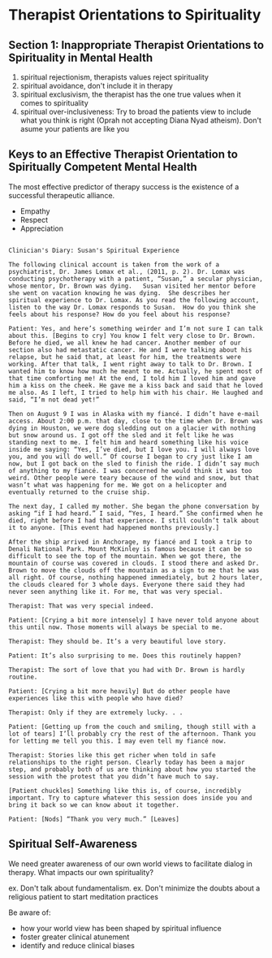 # Therapist Orientations to Spirituality

## Section 1: Inappropriate Therapist Orientations to Spirituality in Mental Health

1. spiritual rejectionism, therapists values reject spirituality
2. spiritual avoidance, don't include it in therapy
3. spiritual exclusivism, the therapist has the one true values when it comes to spirituality
4. spiritual over-inclusiveness: Try to broad the patients view to include what you think is right (Oprah not accepting Diana Nyad atheism). Don't asume your patients are like you

## Keys to an Effective Therapist Orientation to Spiritually Competent Mental Health

The most effective predictor of therapy success is the existence of a successful therapeutic alliance.

- Empathy
- Respect
- Appreciation

```

Clinician's Diary: Susan's Spiritual Experience

The following clinical account is taken from the work of a psychiatrist, Dr. James Lomax et al., (2011, p. 2). Dr. Lomax was conducting psychotherapy with a patient, “Susan,” a secular physician, whose mentor, Dr. Brown was dying.   Susan visited her mentor before she went on vacation knowing he was dying.  She describes her spiritual experience to Dr. Lomax. As you read the following account, listen to the way Dr. Lomax responds to Susan.  How do you think she feels about his response? How do you feel about his response?

Patient: Yes, and here’s something weirder and I’m not sure I can talk about this. [Begins to cry] You know I felt very close to Dr. Brown. Before he died, we all knew he had cancer. Another member of our section also had metastatic cancer. He and I were talking about his relapse, but he said that, at least for him, the treatments were working. After that talk, I went right away to talk to Dr. Brown. I wanted him to know how much he meant to me. Actually, he spent most of that time comforting me! At the end, I told him I loved him and gave him a kiss on the cheek. He gave me a kiss back and said that he loved me also. As I left, I tried to help him with his chair. He laughed and said, “I’m not dead yet!”

Then on August 9 I was in Alaska with my fiancé. I didn’t have e-mail access. About 2:00 p.m. that day, close to the time when Dr. Brown was dying in Houston, we were dog sledding out on a glacier with nothing but snow around us. I got off the sled and it felt like he was standing next to me. I felt him and heard something like his voice inside me saying: “Yes, I’ve died, but I love you. I will always love you, and you will do well.” Of course I began to cry just like I am now, but I got back on the sled to finish the ride. I didn’t say much of anything to my fiancé. I was concerned he would think it was too weird. Other people were teary because of the wind and snow, but that wasn’t what was happening for me. We got on a helicopter and eventually returned to the cruise ship.

The next day, I called my mother. She began the phone conversation by asking “if I had heard.” I said, “Yes, I heard.” She confirmed when he died, right before I had that experience. I still couldn’t talk about it to anyone. [This event had happened months previously.]

After the ship arrived in Anchorage, my fiancé and I took a trip to Denali National Park. Mount McKinley is famous because it can be so difficult to see the top of the mountain. When we got there, the mountain of course was covered in clouds. I stood there and asked Dr. Brown to move the clouds off the mountain as a sign to me that he was all right. Of course, nothing happened immediately, but 2 hours later, the clouds cleared for 3 whole days. Everyone there said they had never seen anything like it. For me, that was very special.

Therapist: That was very special indeed.

Patient: [Crying a bit more intensely] I have never told anyone about this until now. Those moments will always be special to me.

Therapist: They should be. It’s a very beautiful love story.

Patient: It’s also surprising to me. Does this routinely happen?

Therapist: The sort of love that you had with Dr. Brown is hardly routine.

Patient: [Crying a bit more heavily] But do other people have experiences like this with people who have died?

Therapist: Only if they are extremely lucky. . .

Patient: [Getting up from the couch and smiling, though still with a lot of tears] I’ll probably cry the rest of the afternoon. Thank you for letting me tell you this. I may even tell my fiancé now.

Therapist: Stories like this get richer when told in safe relationships to the right person. Clearly today has been a major step, and probably both of us are thinking about how you started the session with the protest that you didn’t have much to say.

[Patient chuckles] Something like this is, of course, incredibly important. Try to capture whatever this session does inside you and bring it back so we can know about it together.

Patient: [Nods] “Thank you very much.” [Leaves]

```

## Spiritual Self-Awareness

We need greater awareness of our own world views to facilitate dialog in therapy.
What impacts our own spirituality?

ex. Don't talk about fundamentalism.
ex. Don't minimize the doubts about a religious patient to start meditation practices

Be aware of:

- how your world view has been shaped by spiritual influence
- foster greater clinical atunement
- identify and reduce clinical biases

